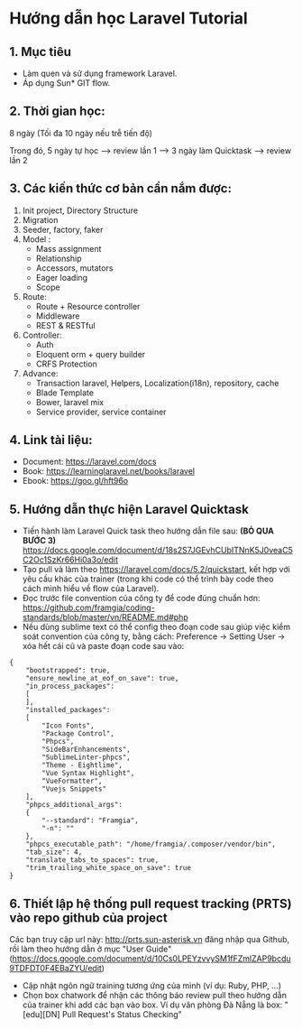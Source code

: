 # Hướng dẫn học Laravel Tutorial

## 1. Mục tiêu
- Làm quen và sử dụng framework Laravel.
- Áp dụng Sun* GIT flow.
## 2. Thời gian học:
8 ngày (Tối đa 10 ngày nếu trễ tiến độ)

Trong đó, 5 ngày tự học --> review lần 1 --> 3 ngày làm Quicktask --> review lần 2
## 3. Các kiến thức cơ bản cần nắm được:
1. Init project, Directory Structure
2. Migration
3. Seeder, factory, faker
4. Model : 
	- Mass assignment
	- Relationship 
	- Accessors, mutators
	- Eager loading
	- Scope
5. Route:
	- Route + Resource controller
	- Middleware
	- REST & RESTful
6. Controller:
	- Auth
	- Eloquent orm + query builder
	- CRFS Protection
7. Advance: 
	- Transaction laravel, Helpers, Localization(i18n), repository, cache
	- Blade Template
	- Bower, laravel mix
	- Service provider, service container
## 4. Link tài liệu:
* Document: https://laravel.com/docs
* Book: https://learninglaravel.net/books/laravel
* Ebook: https://goo.gl/hft96o

## 5. Hướng dẫn thực hiện Laravel Quicktask
- Tiến hành làm Laravel Quick task theo hướng dẫn file sau: **(BỎ QUA BƯỚC 3)** https://docs.google.com/document/d/18s2S7JGEvhCUbITNnK5J0veaC5C2Oc1SzKr66Hi0a3o/edit
- Tạo pull và làm theo https://laravel.com/docs/5.2/quickstart, kết hợp với yêu cầu khác của trainer (trong khi code có thể trình bày code theo cách mình hiểu về flow của Laravel).
- Đọc trước file convention của công ty để code đúng chuẩn hơn: https://github.com/framgia/coding-standards/blob/master/vn/README.md#php
- Nếu  dùng sublime text có thể config theo đoạn code sau giúp việc kiểm soát convention của công ty, bằng cách:
Preference -> Setting User -> xóa hết cái cũ và paste đoạn code sau vào:
```
{
	"bootstrapped": true,
	"ensure_newline_at_eof_on_save": true,
	"in_process_packages":
	[
	],
	"installed_packages":
	[
		"Icon Fonts",
		"Package Control",
		"Phpcs",
		"SideBarEnhancements",
		"SublimeLinter-phpcs",
		"Theme - Eightlime",
		"Vue Syntax Highlight",
		"VueFormatter",
		"Vuejs Snippets"
	],
	"phpcs_additional_args":
	{
		"--standard": "Framgia",
		"-n": ""
	},
	"phpcs_executable_path": "/home/framgia/.composer/vendor/bin",
	"tab_size": 4,
	"translate_tabs_to_spaces": true,
	"trim_trailing_white_space_on_save": true
}
```
## 6. Thiết lập hệ thống pull request tracking (PRTS) vào repo github của project
Các bạn truy cập url này: http://prts.sun-asterisk.vn đăng nhập qua Github, rồi làm theo hướng dẫn ở mục  "User Guide"(https://docs.google.com/document/d/10Cs0LPEYzvvySM1fFZmlZAP9bcdu9TDFDT0F4EBaZYU/edit)

- Cập nhật ngôn ngữ training tương ứng của mình (ví dụ: Ruby, PHP, ...)
- Chọn box chatwork để nhận các thông báo review pull theo hướng dẫn của trainer khi add các bạn vào box. 
Ví dụ văn phòng Đà Nẵng là box: "[edu][DN] Pull Request's Status Checking"
